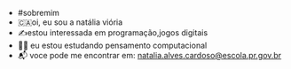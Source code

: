 - #sobremim
- 🇨🇦oi, eu sou a natália viória
- ✍️estou interessada em programação,jogos digitais
- 👩‍💻 eu estou estudando pensamento computacional
- 📬 voce pode me encontrar em: natalia.alves.cardoso@escola.pr.gov.br


